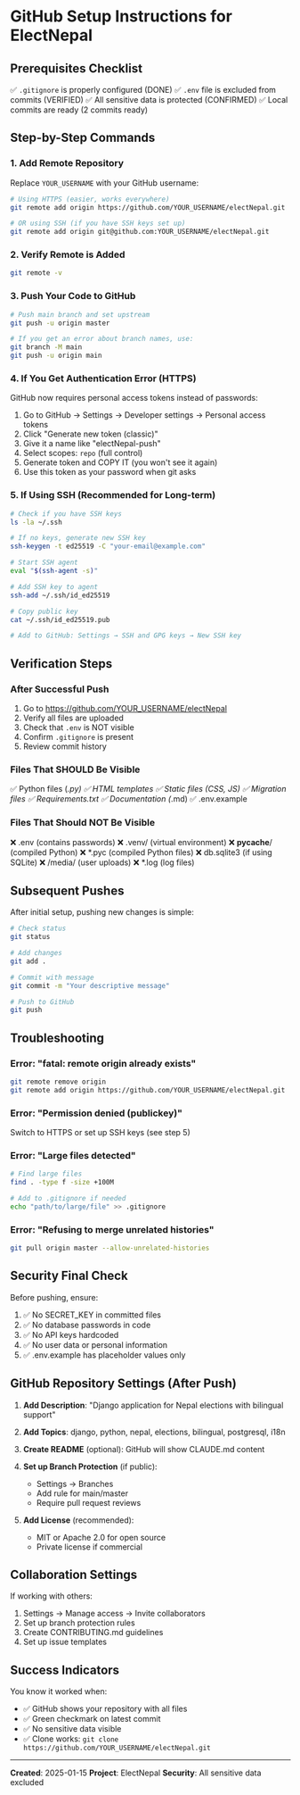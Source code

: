 # GitHub Setup Instructions for ElectNepal

## Prerequisites Checklist
✅ `.gitignore` is properly configured (DONE)
✅ `.env` file is excluded from commits (VERIFIED)
✅ All sensitive data is protected (CONFIRMED)
✅ Local commits are ready (2 commits ready)

## Step-by-Step Commands

### 1. Add Remote Repository
Replace `YOUR_USERNAME` with your GitHub username:

```bash
# Using HTTPS (easier, works everywhere)
git remote add origin https://github.com/YOUR_USERNAME/electNepal.git

# OR using SSH (if you have SSH keys set up)
git remote add origin git@github.com:YOUR_USERNAME/electNepal.git
```

### 2. Verify Remote is Added
```bash
git remote -v
```

### 3. Push Your Code to GitHub
```bash
# Push main branch and set upstream
git push -u origin master

# If you get an error about branch names, use:
git branch -M main
git push -u origin main
```

### 4. If You Get Authentication Error (HTTPS)
GitHub now requires personal access tokens instead of passwords:

1. Go to GitHub → Settings → Developer settings → Personal access tokens
2. Click "Generate new token (classic)"
3. Give it a name like "electNepal-push"
4. Select scopes: `repo` (full control)
5. Generate token and COPY IT (you won't see it again)
6. Use this token as your password when git asks

### 5. If Using SSH (Recommended for Long-term)
```bash
# Check if you have SSH keys
ls -la ~/.ssh

# If no keys, generate new SSH key
ssh-keygen -t ed25519 -C "your-email@example.com"

# Start SSH agent
eval "$(ssh-agent -s)"

# Add SSH key to agent
ssh-add ~/.ssh/id_ed25519

# Copy public key
cat ~/.ssh/id_ed25519.pub

# Add to GitHub: Settings → SSH and GPG keys → New SSH key
```

## Verification Steps

### After Successful Push
1. Go to https://github.com/YOUR_USERNAME/electNepal
2. Verify all files are uploaded
3. Check that `.env` is NOT visible
4. Confirm `.gitignore` is present
5. Review commit history

### Files That SHOULD Be Visible
✅ Python files (*.py)
✅ HTML templates
✅ Static files (CSS, JS)
✅ Migration files
✅ Requirements.txt
✅ Documentation (*.md)
✅ .env.example

### Files That Should NOT Be Visible
❌ .env (contains passwords)
❌ .venv/ (virtual environment)
❌ __pycache__/ (compiled Python)
❌ *.pyc (compiled Python files)
❌ db.sqlite3 (if using SQLite)
❌ /media/ (user uploads)
❌ *.log (log files)

## Subsequent Pushes

After initial setup, pushing new changes is simple:

```bash
# Check status
git status

# Add changes
git add .

# Commit with message
git commit -m "Your descriptive message"

# Push to GitHub
git push
```

## Troubleshooting

### Error: "fatal: remote origin already exists"
```bash
git remote remove origin
git remote add origin https://github.com/YOUR_USERNAME/electNepal.git
```

### Error: "Permission denied (publickey)"
Switch to HTTPS or set up SSH keys (see step 5)

### Error: "Large files detected"
```bash
# Find large files
find . -type f -size +100M

# Add to .gitignore if needed
echo "path/to/large/file" >> .gitignore
```

### Error: "Refusing to merge unrelated histories"
```bash
git pull origin master --allow-unrelated-histories
```

## Security Final Check

Before pushing, ensure:
1. ✅ No SECRET_KEY in committed files
2. ✅ No database passwords in code
3. ✅ No API keys hardcoded
4. ✅ No user data or personal information
5. ✅ .env.example has placeholder values only

## GitHub Repository Settings (After Push)

1. **Add Description**:
   "Django application for Nepal elections with bilingual support"

2. **Add Topics**:
   django, python, nepal, elections, bilingual, postgresql, i18n

3. **Create README** (optional):
   GitHub will show CLAUDE.md content

4. **Set up Branch Protection** (if public):
   - Settings → Branches
   - Add rule for main/master
   - Require pull request reviews

5. **Add License** (recommended):
   - MIT or Apache 2.0 for open source
   - Private license if commercial

## Collaboration Settings

If working with others:
1. Settings → Manage access → Invite collaborators
2. Set up branch protection rules
3. Create CONTRIBUTING.md guidelines
4. Set up issue templates

## Success Indicators

You know it worked when:
- ✅ GitHub shows your repository with all files
- ✅ Green checkmark on latest commit
- ✅ No sensitive data visible
- ✅ Clone works: `git clone https://github.com/YOUR_USERNAME/electNepal.git`

---

**Created**: 2025-01-15
**Project**: ElectNepal
**Security**: All sensitive data excluded